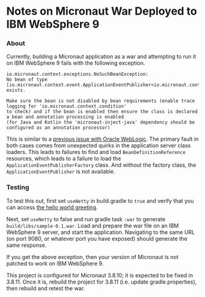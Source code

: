 # Notes on Micronaut War Deployed to IBM WebSphere 9

### About

Currently, building a Micronaut application as a war and attempting to run it on IBM WebSphere 9 fails with the following exception.

```
io.micronaut.context.exceptions.NoSuchBeanException:
No bean of type [io.micronaut.context.event.ApplicationEventPublisher<io.micronaut.context.event.StartupEvent>] exists.

Make sure the bean is not disabled by bean requirements (enable trace logging for 'io.micronaut.context.condition'
to check) and if the bean is enabled then ensure the class is declared a bean and annotation processing is enabled
(for Java and Kotlin the 'micronaut-inject-java' dependency should be configured as an annotation processor)
```

This is similar to a [previous issue with Oracle WebLogic](https://github.com/micronaut-projects/micronaut-core/issues/8636).
The primary fault in both cases comes from unexpected quirks in the application server class loaders.
This leads to failures to find and load `BeanDefinitionReference` resources, which leads to a failure to load the `ApplicationEventPublisherFactory` class.
And without the factory class, the `ApplicationEventPublisher` is not available.

### Testing

To test this out, first set `useNetty` in build.gradle to `true` and verify that you can access [the hello world greeting](http://localhost:8080/sample).

Next, set `useNetty` to false and run gradle task `:war` to generate `build/libs/sample-0.1.war`.
Load and prepare the war file on an IBM WebSphere 9 server, and start the application.
Navigating to the same URL (on port 9080, or whatever port you have exposed) should generate the same response.

If you get the above exception, then your version of Micronaut is not patched to work on IBM WebSphere 9.

This project is configured for Micronaut 3.8.10; it is expected to be fixed in 3.8.11.
Once it is, rebuild the project for 3.8.11 (i.e. update gradle.properties), then rebuild and retest the war.

